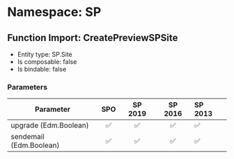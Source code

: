 # Namespace: SP

## Function Import: CreatePreviewSPSite

- Entity type: SP.Site
- Is composable: false
- Is bindable: false

### Parameters

Parameter | SPO | SP 2019 | SP 2016 | SP 2013
----------|:---:|:-------:|:-------:|:-------
upgrade (Edm.Boolean) | ✅ | ✅ | ✅ | ✅
sendemail (Edm.Boolean) | ✅ | ✅ | ✅ | ✅